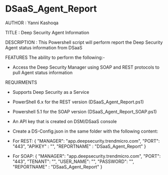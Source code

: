 # DSaaS_Agent_Report

AUTHOR		: Yanni Kashoqa

TITLE		: Deep Security Agent Information

DESCRIPTION	: This Powershell script will perform report the Deep Security Agent status information from DSaaS

FEATURES
The ability to perform the following:-
- Access the Deep Security Manager using SOAP and REST protocols to pull Agent status information

REQUIRMENTS
- Supports Deep Security as a Service
- PowerShell 6.x for the REST version (DSaaS_Agent_Report.ps1)
- Powershell 5.1 for the SOAP version (DSaaS_Agent_Report_SOAP.ps1)
- An API key that is created on DSM/DSaaS console
- Create a DS-Config.json in the same folder with the following content:
- For REST:
{
    "MANAGER": "app.deepsecurity.trendmicro.com",
    "PORT": "443",
    "APIKEY" : "",
    "REPORTNAME" : "DSaaS_Agent_Report"
}

- For SOAP:
{
    "MANAGER": "app.deepsecurity.trendmicro.com",
    "PORT": "443",
    "TENANT": "",
    "USER_NAME": "",
    "PASSWORD": "",
    "REPORTNAME" : "DSaaS_Agent_Report"
}

